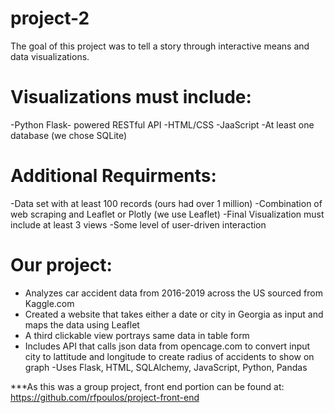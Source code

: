 # project-2

The goal of this project was to tell a story through interactive means and data visualizations. 

# Visualizations must include:
-Python Flask- powered RESTful API
-HTML/CSS
-JaaScript
-At least one database (we chose SQLite)

# Additional Requirments:
-Data set with at least 100 records (ours had over 1 million)
-Combination of web scraping and Leaflet or Plotly (we use Leaflet)
-Final Visualization must include at least 3 views
-Some level of user-driven interaction

# Our project:
- Analyzes car accident data from 2016-2019 across the US sourced from Kaggle.com
- Created a website that takes either a date or city in Georgia as input and maps the data using Leaflet
- A third clickable view portrays same data in table form
- Includes API that calls json data from opencage.com to convert input city to lattitude and longitude to create radius of accidents to show on graph
-Uses Flask, HTML, SQLAlchemy, JavaScript, Python, Pandas

***As this was a group project, front end portion can be found at:
https://github.com/rfpoulos/project-front-end
